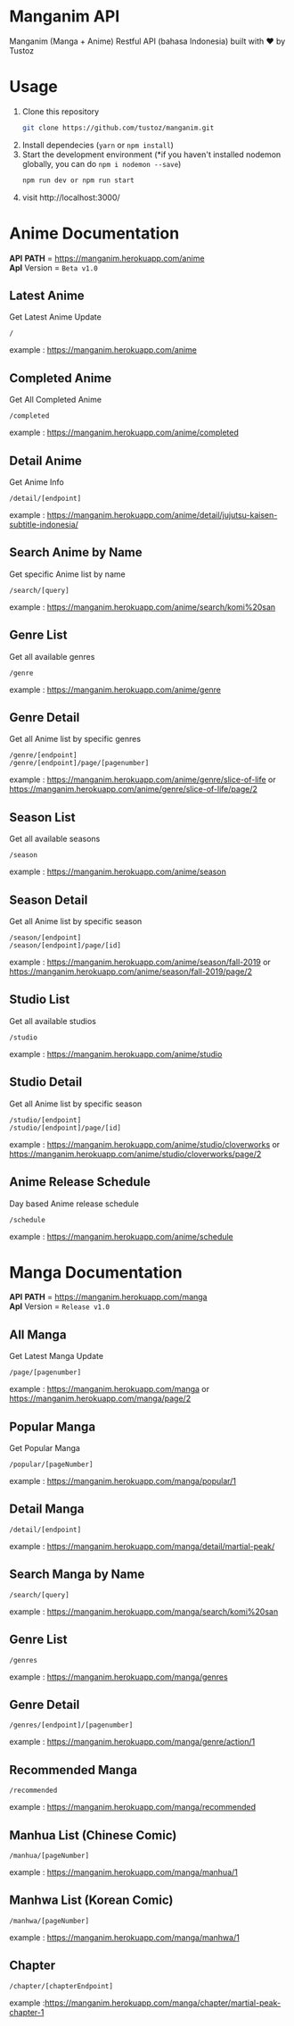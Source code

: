   
# Manganim API
Manganim (Manga + Anime) Restful API (bahasa Indonesia) built with ❤️ by Tustoz

# Usage
1. Clone this repository
    ```bash
    git clone https://github.com/tustoz/manganim.git
    ```
2. Install dependecies (`yarn` or `npm install`)
3. Start the development environment (*if you haven't installed nodemon globally, you can do `npm i nodemon --save`)
    ```bash
    npm run dev or npm run start
    ```
4. visit http://localhost:3000/

# Anime Documentation
__API__ __PATH__ = https://manganim.herokuapp.com/anime
</br>__ApI__ Version = `Beta v1.0`

## Latest Anime
Get Latest Anime Update
```
/
```
example : https://manganim.herokuapp.com/anime

## Completed Anime
Get All Completed Anime
```
/completed
```
example : https://manganim.herokuapp.com/anime/completed

## Detail Anime
Get Anime Info
```
/detail/[endpoint]
```
example : https://manganim.herokuapp.com/anime/detail/jujutsu-kaisen-subtitle-indonesia/

## Search Anime by Name
Get specific Anime list by name
```
/search/[query]
```
example : https://manganim.herokuapp.com/anime/search/komi%20san

## Genre List
Get all available genres
```
/genre
```
example : https://manganim.herokuapp.com/anime/genre

## Genre Detail
Get all Anime list by specific genres
```
/genre/[endpoint]
/genre/[endpoint]/page/[pagenumber]
```
example : https://manganim.herokuapp.com/anime/genre/slice-of-life or https://manganim.herokuapp.com/anime/genre/slice-of-life/page/2

## Season List
Get all available seasons
```
/season
```
example : https://manganim.herokuapp.com/anime/season

## Season Detail
Get all Anime list by specific season
```
/season/[endpoint]
/season/[endpoint]/page/[id]
```
example : https://manganim.herokuapp.com/anime/season/fall-2019 or https://manganim.herokuapp.com/anime/season/fall-2019/page/2

## Studio List
Get all available studios
```
/studio
```
example : https://manganim.herokuapp.com/anime/studio

## Studio Detail
Get all Anime list by specific season
```
/studio/[endpoint]
/studio/[endpoint]/page/[id]
```
example : https://manganim.herokuapp.com/anime/studio/cloverworks or https://manganim.herokuapp.com/anime/studio/cloverworks/page/2

## Anime Release Schedule
Day based Anime release schedule
```
/schedule
```
example : https://manganim.herokuapp.com/anime/schedule


# Manga Documentation
__API__ __PATH__ = https://manganim.herokuapp.com/manga
</br>__ApI__ Version = `Release v1.0`

## All Manga
Get Latest Manga Update
```
/page/[pagenumber]
```
example : https://manganim.herokuapp.com/manga or https://manganim.herokuapp.com/manga/page/2

## Popular Manga
Get Popular Manga
```
/popular/[pageNumber]
```
example : https://manganim.herokuapp.com/manga/popular/1

## Detail Manga
```
/detail/[endpoint]
```
example : https://manganim.herokuapp.com/manga/detail/martial-peak/

## Search Manga by Name
```
/search/[query]
```
example : https://manganim.herokuapp.com/manga/search/komi%20san

## Genre List
```
/genres
```
example : https://manganim.herokuapp.com/manga/genres

## Genre Detail
```
/genres/[endpoint]/[pagenumber]
```
example : https://manganim.herokuapp.com/manga/genre/action/1

## Recommended Manga
```
/recommended
```
example : https://manganim.herokuapp.com/manga/recommended

## Manhua List (Chinese Comic)
```
/manhua/[pageNumber]
```
example : https://manganim.herokuapp.com/manga/manhua/1

## Manhwa List (Korean Comic)
```
/manhwa/[pageNumber]
```
example : https://manganim.herokuapp.com/manga/manhwa/1

## Chapter
```
/chapter/[chapterEndpoint]
```
example :https://manganim.herokuapp.com/manga/chapter/martial-peak-chapter-1
